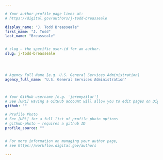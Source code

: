 ```yaml
---

# Your author profile page lives at:
# https://digital.gov/authors/j-todd-breasseale

display_name: "J. Todd Breasseale"
first_name: "J. Todd"
last_name: "Breasseale"


# slug — the specific user-id for an author.
slug: j-todd-breasseale




# Agency Full Name [e.g. U.S. General Services Administration]
agency_full_name: "U.S. General Services Administration"



# Your GitHub username [e.g. 'jeremyzilar']
# See [URL] Having a GitHub account will allow you to edit pages on DigitalGov. The image used in your GitHub account can also be used to populate your digital.gov profile photo.
github: ""

# Profile Photo
# See [URL] for a full list of profile photo options
# github-photo — requires a github ID
profile_source: ""


# For more information on managing your author page,
# see https://workflow.digital.gov/authors

---
```

